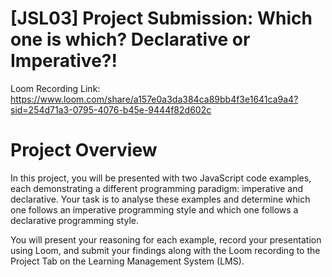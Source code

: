 # [JSL03] Project Submission: Which one is which? Declarative or Imperative?!

Loom Recording Link: https://www.loom.com/share/a157e0a3da384ca89bb4f3e1641ca9a4?sid=254d71a3-0795-4076-b45e-9444f82d602c

# Project Overview

In this project, you will be presented with two JavaScript code examples, each demonstrating a different programming paradigm: imperative and declarative. Your task is to analyse these examples and determine which one follows an imperative programming style and which one follows a declarative programming style. 

You will present your reasoning for each example, record your presentation using Loom, and submit your findings along with the Loom recording to the Project Tab on the Learning Management System (LMS).


